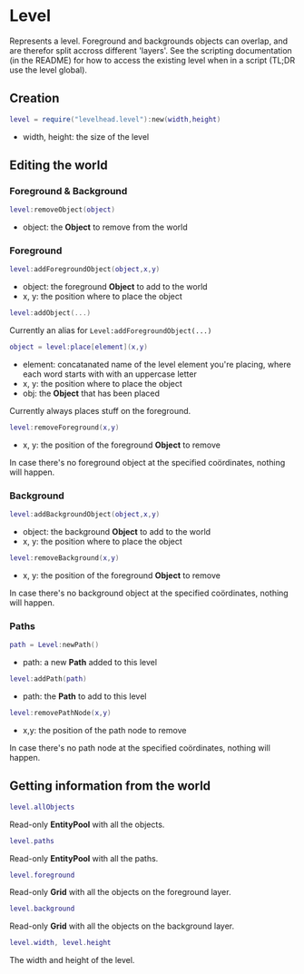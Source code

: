 # Level

Represents a level.
Foreground and backgrounds objects can overlap, and are therefor split accross different 'layers'.
See the scripting documentation (in the README) for how to access the existing level when in a script
(TL;DR use the level global).

## Creation

```Lua
level = require("levelhead.level"):new(width,height)
```
- width, height: the size of the level

## Editing the world

### Foreground & Background

```Lua
level:removeObject(object)
```
- object: the __Object__ to remove from the world

### Foreground

```Lua
level:addForegroundObject(object,x,y)
```
- object: the foreground __Object__ to add to the world
- x, y: the position where to place the object

```Lua
level:addObject(...)
```
Currently an alias for `Level:addForegroundObject(...)`

```Lua
object = level:place[element](x,y)
```
- element: concatanated name of the level element you're placing, where each word starts with with an uppercase letter
- x, y: the position where to place the object
- obj: the __Object__ that has been placed

Currently always places stuff on the foreground.

```Lua
level:removeForeground(x,y)
```
- x, y: the position of the foreground __Object__ to remove

In case there's no foreground object at the specified coördinates, nothing will happen.

### Background

```Lua
level:addBackgroundObject(object,x,y)
```
- object: the background __Object__ to add to the world
- x, y: the position where to place the object

```Lua
level:removeBackground(x,y)
```
- x, y: the position of the foreground __Object__ to remove

In case there's no background object at the specified coördinates, nothing will happen.

### Paths

```Lua
path = Level:newPath()
```
- path: a new __Path__ added to this level

```Lua
level:addPath(path)
```
- path: the __Path__ to add to this level

```Lua
level:removePathNode(x,y)
```
- x,y: the position of the path node to remove

In case there's no path node at the specified coördinates, nothing will happen.


## Getting information from the world

```Lua
level.allObjects
```
Read-only __EntityPool__ with all the objects.

```Lua
level.paths
```
Read-only __EntityPool__ with all the paths.

```Lua
level.foreground
```
Read-only __Grid__ with all the objects on the foreground layer.

```Lua
level.background
```
Read-only __Grid__ with all the objects on the background layer.

```Lua
level.width, level.height
```
The width and height of the level.
